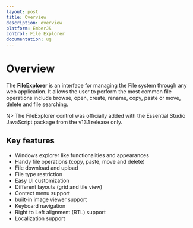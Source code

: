 ```yaml
---
layout: post
title: Overview
description: overview
platform: EmberJS
control: File Explorer
documentation: ug
---
```


# Overview

The **FileExplorer** is an interface for managing the File system through any web application. It allows the user to perform the most common file operations include browse, open, create, rename, copy, paste or move, delete and file searching.

N>  The FileExplorer control was officially added with the Essential Studio JavaScript package from the v13.1 release only.


## Key features

* Windows explorer like functionalities and appearances
* Handy file operations (copy, paste, move and delete)
* File download and upload
* File type restriction
* Easy UI customization
* Different layouts (grid and tile view)
* Context menu support
* built-in image viewer support
* Keyboard navigation 
* Right to Left alignment (RTL) support
* Localization support

